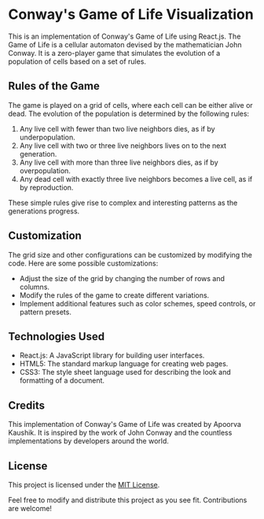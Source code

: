 # Conway's Game of Life Visualization

This is an implementation of Conway's Game of Life using React.js. The Game of Life is a cellular automaton devised by the mathematician John Conway. It is a zero-player game that simulates the evolution of a population of cells based on a set of rules.

## Rules of the Game

The game is played on a grid of cells, where each cell can be either alive or dead. The evolution of the population is determined by the following rules:

1. Any live cell with fewer than two live neighbors dies, as if by underpopulation.
2. Any live cell with two or three live neighbors lives on to the next generation.
3. Any live cell with more than three live neighbors dies, as if by overpopulation.
4. Any dead cell with exactly three live neighbors becomes a live cell, as if by reproduction.

These simple rules give rise to complex and interesting patterns as the generations progress.

## Customization

The grid size and other configurations can be customized by modifying the code. Here are some possible customizations:

- Adjust the size of the grid by changing the number of rows and columns.
- Modify the rules of the game to create different variations.
- Implement additional features such as color schemes, speed controls, or pattern presets.

## Technologies Used

- React.js: A JavaScript library for building user interfaces.
- HTML5: The standard markup language for creating web pages.
- CSS3: The style sheet language used for describing the look and formatting of a document.

## Credits

This implementation of Conway's Game of Life was created by Apoorva Kaushik. It is inspired by the work of John Conway and the countless implementations by developers around the world.

## License

This project is licensed under the [MIT License](LICENSE).

Feel free to modify and distribute this project as you see fit. Contributions are welcome!